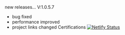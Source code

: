 new releases...
V:1.0.5.7
* bug fixed
* performance improved
* project links changed
Certifications
[![Netlify Status](https://api.netlify.com/api/v1/badges/57302893-7154-4f23-afba-7e5bcd3c363f/deploy-status)](https://app.netlify.com/sites/adserasinghe/deploys)
